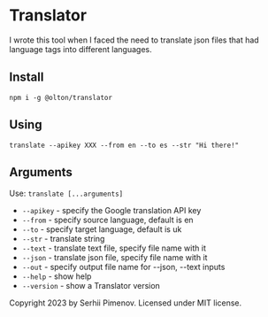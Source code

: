 # Translator
I wrote this tool when I faced the need to translate json files that had language tags into different languages.

## Install
```shell
npm i -g @olton/translator
```

## Using 
```shell
translate --apikey XXX --from en --to es --str "Hi there!"
```

## Arguments
Use: `translate [...arguments]`

+ `--apikey` - specify the Google translation API key
+ `--from` - specify source language, default is en
+ `--to` - specify target language, default is uk
+ `--str` - translate string
+ `--text` - translate text file, specify file name with it
+ `--json` - translate json file, specify file name with it
+ `--out` - specify output file name for --json, --text inputs
+ `--help` - show help
+ `--version` - show a Translator version

Copyright 2023 by Serhii Pimenov. Licensed under MIT license.